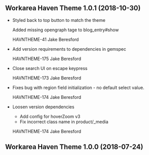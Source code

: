 Workarea Haven Theme 1.0.1 (2018-10-30)
--------------------------------------------------------------------------------

*   Styled back to top button to match the theme

    Added missing opengraph tage to blog_entry#show

    HAVNTHEME-41
    Jake Beresford

*   Add version requirements to dependencies in gemspec

    HAVNTHEME-175
    Jake Beresford

*   Close search UI on escape keypress

    HAVNTHEME-173
    Jake Beresford

*   Fixes bug with region field initialization - no default select value.

    HAVNTHEME-174
    Jake Beresford

*   Loosen version dependencies

    * Add config for hoverZoom v3
    * Fix incorrect class name in product/_media

    HAVNTHEME-174
    Jake Beresford



Workarea Haven Theme 1.0.0 (2018-07-24)
--------------------------------------------------------------------------------
